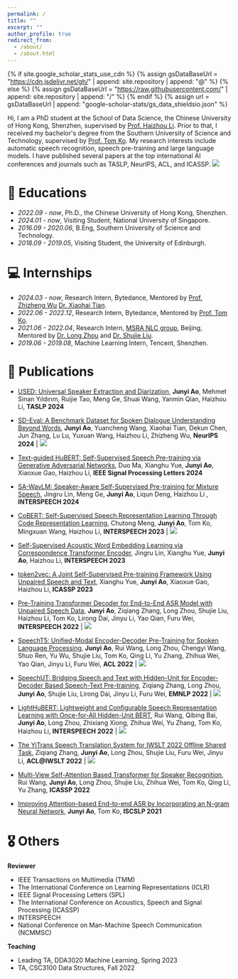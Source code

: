 ```yaml
---
permalink: /
title: ""
excerpt: ""
author_profile: true
redirect_from: 
  - /about/
  - /about.html
---
```


{% if site.google_scholar_stats_use_cdn %}
{% assign gsDataBaseUrl = "https://cdn.jsdelivr.net/gh/" | append: site.repository | append: "@" %}
{% else %}
{% assign gsDataBaseUrl = "https://raw.githubusercontent.com/" | append: site.repository | append: "/" %}
{% endif %}
{% assign url = gsDataBaseUrl | append: "google-scholar-stats/gs_data_shieldsio.json" %}

<span class='anchor' id='about-me'></span>

Hi, I am a PhD student at the School of Data Science, the Chinese University of Hong Kong, Shenzhen, supervised by [Prof. Haizhou Li](https://colips.org/~eleliha/). Prior to that, I received my bachelor's degree from the Southern University of Science and Technology, supervised by [Prof. Tom Ko](https://tomkocse.github.io/). My research interests include automatic speech recognition, speech pre-training and large language models. I have published several papers at the top international AI conferences and journals such as TASLP, NeurIPS, ACL, and ICASSP. <a href='https://scholar.google.com/citations?user=eUiG0O0AAAAJ'><img src="https://img.shields.io/endpoint?logo=Google%20Scholar&url=https%3A%2F%2Fcdn.jsdelivr.net%2Fgh%2Fajyy%2Fajyy.github.io@google-scholar-stats%2Fgs_data_shieldsio.json&labelColor=f6f6f6&color=9cf&style=flat&label=citations"></a> 


<!-- # 🔥 News
- *2022.02*: &nbsp;🎉🎉 Lorem ipsum dolor sit amet, consectetur adipiscing elit. Vivamus ornare aliquet ipsum, ac tempus justo dapibus sit amet. 
- *2022.02*: &nbsp;🎉🎉 Lorem ipsum dolor sit amet, consectetur adipiscing elit. Vivamus ornare aliquet ipsum, ac tempus justo dapibus sit amet.  -->


# 📖 Educations
- *2022.09 - now*, Ph.D., the Chinese University of Hong Kong, Shenzhen.
- *2024.01 - now*, Visiting Student, National University of Singapore.
- *2016.09 - 2020.06*, B.Eng, Southern University of Science and Technology.
- *2018.09 - 2019.05*, Visiting Student, the University of Edinburgh.

# 💻 Internships
- *2024.03 - now*, Research Intern, Bytedance, Mentored by [Prof. Zhizheng Wu](https://drwuz.com/) [Dr. Xiaohai Tian](https://scholar.google.com/citations?user=6gc45QcAAAAJ&hl=en).
- *2022.06 - 2022.12*, Research Intern, Bytedance, Mentored by [Prof. Tom Ko](https://tomkocse.github.io/).
- *2021.06 - 2022.04*, Research Intern, [MSRA NLC group](https://www.microsoft.com/en-us/research/group/natural-language-computing/), Beijing, Mentored by [Dr. Long Zhou](https://long-zhou.github.io/) and [Dr. Shujie Liu](https://www.microsoft.com/en-us/research/people/shujliu/).
- *2019.06 - 2019.08*, Machine Learning Intern, Tencent, Shenzhen.

# 📝 Publications 

<!-- <div class='paper-box'><div class='paper-box-image'><div><div class="badge">CVPR 2016</div><img src='images/500x300.png' alt="sym" width="100%"></div></div>
<div class='paper-box-text' markdown="1">

[Deep Residual Learning for Image Recognition](https://openaccess.thecvf.com/content_cvpr_2016/papers/He_Deep_Residual_Learning_CVPR_2016_paper.pdf)

**Kaiming He**, Xiangyu Zhang, Shaoqing Ren, Jian Sun -->

<!-- [**Project**](https://scholar.google.com/citations?view_op=view_citation&hl=zh-CN&user=DhtAFkwAAAAJ&citation_for_view=DhtAFkwAAAAJ:ALROH1vI_8AC) <strong><span class='show_paper_citations' data='DhtAFkwAAAAJ:ALROH1vI_8AC'></span></strong>
- Lorem ipsum dolor sit amet, consectetur adipiscing elit. Vivamus ornare aliquet ipsum, ac tempus justo dapibus sit amet. 
</div>
</div> -->

- [USED: Universal Speaker Extraction and Diarization](https://arxiv.org/abs/2309.10674v2), **Junyi Ao**, Mehmet Sinan Yıldırım, Ruijie Tao, Meng Ge, Shuai Wang, Yanmin Qian, Haizhou Li, **TASLP 2024**

- [SD-Eval: A Benchmark Dataset for Spoken Dialogue Understanding Beyond Words](https://arxiv.org/pdf/2406.13340), **Junyi Ao**, Yuancheng Wang, Xiaohai Tian, Dekun Chen, Jun Zhang, Lu Lu, Yuxuan Wang, Haizhou Li, Zhizheng Wu, **NeurIPS 2024** \| [![](https://img.shields.io/github/stars/amphionspace/SD-Eval?style=social&label=Code+Stars)](https://github.com/amphionspace/SD-Eval)

- [Text-guided HuBERT: Self-Supervised Speech Pre-training via Generative Adversarial Networks](https://arxiv.org/abs/2402.15725), Duo Ma, Xianghu Yue, **Junyi Ao**, Xiaoxue Gao, Haizhou Li, **IEEE Signal Processing Letters 2024**

- [SA-WavLM: Speaker-Aware Self-Supervised Pre-training for Mixture Speech](https://arxiv.org/abs/2407.02826), Jingru Lin, Meng Ge, **Junyi Ao**, Liqun Deng, Haizhou Li
, **INTERSPEECH 2024**

- [CoBERT: Self-Supervised Speech Representation Learning Through Code Representation Learning](https://arxiv.org/abs/2210.04062), Chutong Meng, **Junyi Ao**, Tom Ko, Mingxuan Wang, Haizhou Li, **INTERSPEECH 2023** \| [![](https://img.shields.io/github/stars/mct10/CoBERT?style=social&label=Code+Stars)](https://github.com/mct10/CoBERT)

- [Self-Supervised Acoustic Word Embedding Learning via Correspondence Transformer Encoder](https://arxiv.org/abs/2307.09871), Jingru Lin, Xianghu Yue, **Junyi Ao**, Haizhou Li, **INTERSPEECH 2023**

- [token2vec: A Joint Self-Supervised Pre-training Framework Using Unpaired Speech and Text](https://arxiv.org/abs/2210.16755), Xianghu Yue, **Junyi Ao**, Xiaoxue Gao, Haizhou Li, **ICASSP 2023**


- [Pre-Training Transformer Decoder for End-to-End ASR Model with Unpaired Speech Data](https://arxiv.org/abs/2203.17113), **Junyi Ao**, Ziqiang Zhang, Long Zhou, Shujie Liu, Haizhou Li, Tom Ko, Lirong Dai, Jinyu Li, Yao Qian, Furu Wei, **INTERSPEECH 2022** \| [![](https://img.shields.io/github/stars/microsoft/SpeechT5?style=social&label=Code+Stars)](https://github.com/microsoft/SpeechT5/tree/main/Speech2C)

- [SpeechT5: Unified-Modal Encoder-Decoder Pre-Training for Spoken Language Processing](https://aclanthology.org/2022.acl-long.393/), **Junyi Ao**, Rui Wang, Long Zhou, Chengyi Wang, Shuo Ren, Yu Wu, Shujie Liu, Tom Ko, Qing Li, Yu Zhang, Zhihua Wei, Yao Qian, Jinyu Li, Furu Wei, **ACL 2022** \| [![](https://img.shields.io/github/stars/microsoft/SpeechT5?style=social&label=Code+Stars)](https://github.com/microsoft/SpeechT5)

- [SpeechUT: Bridging Speech and Text with Hidden-Unit for Encoder-Decoder Based Speech-Text Pre-training](https://arxiv.org/abs/2210.03730), Ziqiang Zhang, Long Zhou, **Junyi Ao**, Shujie Liu, Lirong Dai, Jinyu Li, Furu Wei, **EMNLP 2022** \| [![](https://img.shields.io/github/stars/microsoft/SpeechT5?style=social&label=Code+Stars)](https://github.com/microsoft/SpeechT5/tree/main/SpeechUT)

- [LightHuBERT: Lightweight and Configurable Speech Representation Learning with Once-for-All Hidden-Unit BERT](https://arxiv.org/abs/2203.15610), Rui Wang, Qibing Bai, **Junyi Ao**, Long Zhou, Zhixiang Xiong, Zhihua Wei, Yu Zhang, Tom Ko, Haizhou Li, **INTERSPEECH 2022** \| [![](https://img.shields.io/github/stars/mechanicalsea/lighthubert?style=social&label=Code+Stars)](https://github.com/mechanicalsea/lighthubert)

- [The YiTrans Speech Translation System for IWSLT 2022 Offline Shared Task](https://aclanthology.org/2022.iwslt-1.11/), Ziqiang Zhang, **Junyi Ao**, Long Zhou, Shujie Liu, Furu Wei, Jinyu Li, **ACL@IWSLT 2022** \| [![](https://img.shields.io/github/stars/microsoft/SpeechT5?style=social&label=Code+Stars)](https://github.com/microsoft/SpeechT5/tree/main/YiTrans)

- [Multi-View Self-Attention Based Transformer for Speaker Recognition](https://ieeexplore.ieee.org/document/9746639/), Rui Wang, **Junyi Ao**, Long Zhou, Shujie Liu, Zhihua Wei, Tom Ko, Qing Li, Yu Zhang, **ICASSP 2022**

- [Improving Attention-based End-to-end ASR by Incorporating an N-gram Neural Network](https://ieeexplore.ieee.org/abstract/document/9362055), **Junyi Ao**, Tom Ko, **ISCSLP 2021**

<!-- # 🎖 Honors and Awards
- *2021.10* Lorem ipsum dolor sit amet, consectetur adipiscing elit. Vivamus ornare aliquet ipsum, ac tempus justo dapibus sit amet. 
- *2021.09* Lorem ipsum dolor sit amet, consectetur adipiscing elit. Vivamus ornare aliquet ipsum, ac tempus justo dapibus sit amet.  -->

# 🎖 Others

**Reviewer**
- IEEE Transactions on Multimedia (TMM)
- The International Conference on Learning Representations (ICLR)
- IEEE Signal Processing Letters (SPL)
- The International Conference on Acoustics, Speech and Signal Processing  (ICASSP)
- INTERSPEECH
- National Conference on Man-Machine Speech Communication (NCMMSC)

**Teaching**
- Leading TA, DDA3020 Machine Learning, Spring 2023
- TA, CSC3100 Data Structures, Fall 2022

